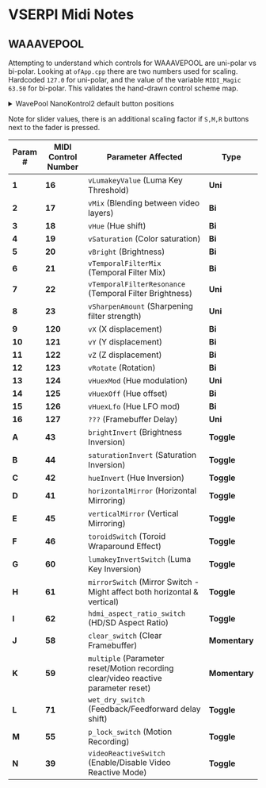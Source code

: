 # VSERPI Midi Notes

## WAAAVEPOOL
Attempting to understand which controls for WAAAVEPOOL are uni-polar vs bi-polar. Looking at `ofApp.cpp` there are two numbers used for scaling. Hardcoded `127.0` for uni-polar, and the value of the variable `MIDI_Magic 63.50` for bi-polar. This validates the hand-drawn control scheme map.  

<details>
<summary>
WavePool NanoKontrol2 default button positions
</summary>

![wp-controls](https://github.com/user-attachments/assets/eb3da170-9384-42d1-afa9-6d4ac1ee2370)  
</details>

Note for slider values, there is an additional scaling factor if `S,M,R` buttons next to the fader is pressed.


| **Param #** | **MIDI Control Number** | **Parameter Affected**         | **Type** |
|------------|-------------------------|--------------------------------|-----------|
| **1**  | **16**  | `vLumakeyValue` (Luma Key Threshold) | **Uni** |
| **2**  | **17**  | `vMix` (Blending between video layers) | **Bi** |
| **3**  | **18**  | `vHue` (Hue shift) | **Bi** |
| **4**  | **19**  | `vSaturation` (Color saturation) | **Bi** |
| **5**  | **20**  | `vBright` (Brightness) | **Bi** |
| **6**  | **21**  | `vTemporalFilterMix` (Temporal Filter Mix) | **Bi** |
| **7**  | **22**  | `vTemporalFilterResonance` (Temporal Filter Brightness) | **Uni** |
| **8**  | **23**  | `vSharpenAmount` (Sharpening filter strength) | **Uni** |
| **9**  | **120** | `vX` (X displacement) | **Bi** |
| **10** | **121** | `vY` (Y displacement) | **Bi** |
| **11** | **122** | `vZ` (Z displacement) | **Bi** |
| **12** | **123** | `vRotate` (Rotation) | **Bi** |
| **13** | **124** | `vHuexMod` (Hue modulation) | **Uni** |
| **14** | **125** | `vHuexOff` (Hue offset) | **Bi** |
| **15** | **126** | `vHuexLfo` (Hue LFO mod) | **Bi** |
| **16** | **127** | `???` (Framebuffer Delay) | **Uni** |
| **A**  | **43**  | `brightInvert` (Brightness Inversion) | **Toggle** |
| **B**  | **44**  | `saturationInvert` (Saturation Inversion) | **Toggle** |
| **C**  | **42**  | `hueInvert` (Hue Inversion) | **Toggle** |
| **D**  | **41**  | `horizontalMirror` (Horizontal Mirroring) | **Toggle** |
| **E**  | **45**  | `verticalMirror` (Vertical Mirroring) | **Toggle** |
| **F**  | **46**  | `toroidSwitch` (Toroid Wraparound Effect) | **Toggle** |
| **G**  | **60**  | `lumakeyInvertSwitch` (Luma Key Inversion) | **Toggle** |
| **H**  | **61**  | `mirrorSwitch` (Mirror Switch - Might affect both horizontal & vertical) | **Toggle** |
| **I**  | **62**  | `hdmi_aspect_ratio_switch` (HD/SD Aspect Ratio) | **Toggle** |
| **J**  | **58**  | `clear_switch` (Clear Framebuffer) | **Momentary** |
| **K**  | **59**  | `multiple` (Parameter reset/Motion recording clear/video reactive parameter reset) | **Momentary** |
| **L**  | **71**  | `wet_dry_switch` (Feedback/Feedforward delay shift) | **Toggle** |
| **M**  | **55**  | `p_lock_switch` (Motion Recording) | **Toggle** |
| **N**  | **39**  | `videoReactiveSwitch` (Enable/Disable Video Reactive Mode) | **Toggle** |





